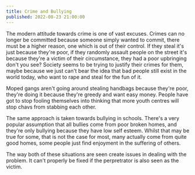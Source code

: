 ```yaml
---
title: Crime and Bullying
published: 2022-08-23 21:00:00
---
```


The modern attitude towards crime is one of vast excuses. 
Crimes can no longer be committed because someone simply wanted to commit, 
there must be a higher reason, one which is out of their control.
If they steal it's just because they're poor, if they randomly assault people
on the street it's because they're a victim of their circumstance, they had
a poor upbringing don't you see? Society seems to be trying to justify their
crimes for them, maybe because we just can't bear the idea that bad people
still exist in the world today, who want to rape and steal for the fun of it.

Moped gangs aren't going around stealing handbags because they're poor, they're
doing it because they're greedy and want easy money. People have got to stop 
fooling themselves into thinking that more youth centres will stop chavs from
stabbing each other. 

The same approach is taken towards bullying in schools. There's a very popular
assumption that all bullies come from poor broken homes, and they're only 
bullying because they have low self esteem. Whilst that may be true for some,
that is not the case for most, many actually come from quite good homes, 
some people just find enjoyment in the suffering of others.

The way both of these situations are seen create issues in dealing with the 
problem. It can't properly be fixed if the perpretrator is also seen as the 
victim. 
